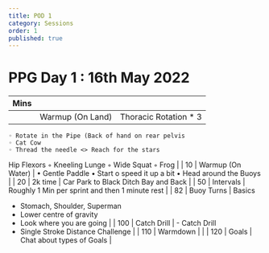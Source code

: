 ```yaml
---
title: POD 1
category: Sessions
order: 1
published: true
---
```


# PPG Day 1 : 16th May 2022

| Mins |  |  |
| --- | --- | --- |
|  | Warmup (On Land) | Thoracic Rotation * 3
    ◦ Rotate in the Pipe (Back of hand on rear pelvis
    ◦ Cat Cow
    ◦ Thread the needle <> Reach for the stars

Hip Flexors
    ◦ Kneeling Lunge
    ◦ Wide Squat
    ◦ Frog |
| 10 | Warmup (On Water)  | • Gentle Paddle
• Start o speed it up a bit
• Head around the Buoys |
| 20 | 2k time | Car Park to Black Ditch Bay and Back |
| 50 | Intervals | Roughly 1 Min per sprint and then 1 minute rest |
| 82 | Buoy Turns | Basics
- Stomach, Shoulder, Superman
- Lower centre of gravity
- Look where you are going |
| 100 | Catch Drill | - Catch Drill 
- Single Stroke Distance Challenge |
| 110 | Warmdown |  |
| 120 | Goals | Chat about types of Goals |